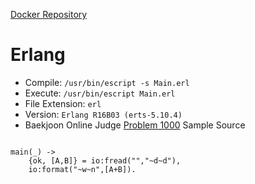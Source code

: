 [Docker Repository](https://registry.hub.docker.com/u/baekjoon/onlinejudge-erlang)

# Erlang 

* Compile: `/usr/bin/escript -s Main.erl`
* Execute: `/usr/bin/escript Main.erl`
* File Extension: `erl`
* Version: `Erlang R16B03 (erts-5.10.4)`
* Baekjoon Online Judge [Problem 1000](https://www.acmicpc.net/problem/1000) Sample Source
````

main(_) ->
    {ok, [A,B]} = io:fread("","~d~d"),
    io:format("~w~n",[A+B]).
````


